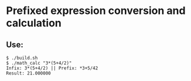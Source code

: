 # Prefixed expression conversion and calculation

## Use:
```
$ ./build.sh
$ ./math_calc "3*(5+4/2)"
Infix: 3*(5+4/2) || Prefix: *3+5/42
Result: 21.000000
